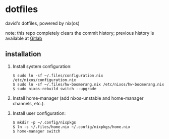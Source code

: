 # dotfiles

david's dotfiles, powered by nix(os)

note: this repo completely clears the commit history; previous history is available at [Gitlab](https://gitlab.com/dcao/dotfiles)

## installation

1. Install system configuration:

   ```shell
   $ sudo ln -sf ~/.files/configuration.nix /etc/nixos/configuration.nix
   $ sudo ln -sf ~/.files/hw-boomerang.nix /etc/nixos/hw-boomerang.nix
   $ sudo nixos-rebuild switch --upgrade
   ```

2. Install home-manager (add nixos-unstable and home-manager channels, etc.).

3. Install user configuration:

   ```shell
   $ mkdir -p ~/.config/nixpkgs
   $ ln -s ~/.files/home.nix ~/.config/nixpkgs/home.nix
   $ home-manager switch
   ```

